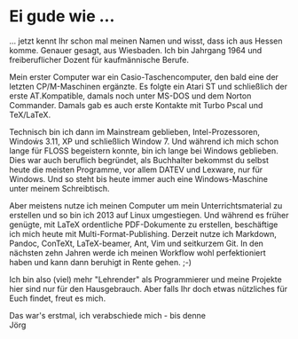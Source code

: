 # Ei gude wie ...

... jetzt kennt Ihr schon mal meinen Namen und wisst, dass ich aus Hessen komme. Genauer gesagt, aus Wiesbaden. Ich bin Jahrgang 1964 und freiberuflicher Dozent für kaufmännische Berufe.

Mein erster Computer war ein Casio-Taschencomputer, den bald eine der letzten CP/M-Maschinen ergänzte. Es folgte ein Atari ST und schließlich der erste AT.Kompatible, damals noch unter MS-DOS und dem Norton Commander. Damals gab es auch erste Kontakte mit Turbo Pscal und TeX/LaTeX.

Technisch bin ich dann im Mainstream geblieben, Intel-Prozessoren, Windoẃs 3.11, XP und schließlich Window 7. Und während ich mich schon lange für FLOSS begeistern konnte, bin ich lange bei Windows geblieben. Dies war auch beruflich begründet, als Buchhalter bekommst du selbst heute die meisten Programme, vor allem DATEV und Lexware, nur für Windows. Und so steht bis heute immer auch eine Windows-Maschine unter meinem Schreibtisch.

Aber meistens nutze ich meinen Computer um mein Unterrichtsmaterial zu erstellen und so bin ich 2013 auf Linux umgestiegen. Und während es früher genügte, mit LaTeX ordentliche PDF-Dokumente zu erstellen, beschäftige ich mich heute mit Multi-Format-Publishing. Derzeit nutze ich Markdown, Pandoc, ConTeXt, LaTeX-beamer, Ant, Vim und seitkurzem Git. In den nächsten zehn Jahren werde ich meinen Workflow wohl perfektioniert haben und kann dann beruhigt in Rente gehen. ;-)

Ich bin also (viel) mehr "Lehrender" als Programmierer und meine Projekte hier sind nur für den Hausgebrauch. Aber falls Ihr doch etwas nützliches für Euch findet, freut es mich.

Das war's erstmal, ich verabschiede mich - bis denne  
Jörg
